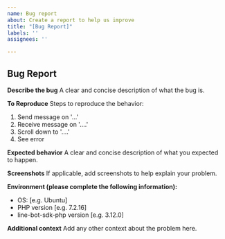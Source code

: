 ```yaml
---
name: Bug report
about: Create a report to help us improve
title: "[Bug Report]"
labels: ''
assignees: ''

---
```


## Bug Report
<!-- First of all: Have you checked the docs https://developers.line.biz/en/docs/messaging-api/overview/, Q&A page https://developers.line.biz/en/faq/, https://www.line-community.me/questions, GitHub issues whether someone else has already reported your issue? -->

**Describe the bug**
A clear and concise description of what the bug is.

**To Reproduce**
Steps to reproduce the behavior:
1. Send message on '...'
2. Receive message on '....'
3. Scroll down to '....'
4. See error

**Expected behavior**
A clear and concise description of what you expected to happen.

**Screenshots**
If applicable, add screenshots to help explain your problem.

**Environment (please complete the following information):**
 - OS: [e.g. Ubuntu]
 - PHP version  [e.g. 7.2.16]
 - line-bot-sdk-php version [e.g. 3.12.0]

**Additional context**
Add any other context about the problem here.
